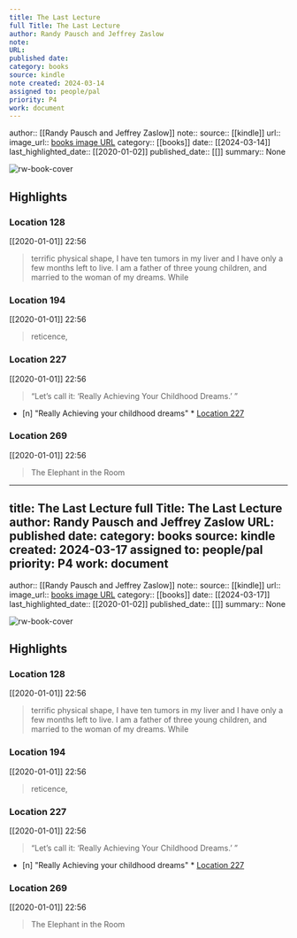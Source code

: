 ```yaml
---
title: The Last Lecture
full Title: The Last Lecture
author: Randy Pausch and Jeffrey Zaslow
note: 
URL: 
published date: 
category: books
source: kindle
note created: 2024-03-14
assigned to: people/pal
priority: P4
work: document
---
```

author:: [[Randy Pausch and Jeffrey Zaslow]]
note:: 
source:: [[kindle]]
url:: 
image_url:: [books image URL](https://images-na.ssl-images-amazon.com/images/I/41Sy7h6f0qL._SL200_.jpg)
category:: [[books]]
date:: [[2024-03-14]]
last_highlighted_date:: [[2020-01-02]]
published_date:: [[]]
summary:: None

![rw-book-cover](https://images-na.ssl-images-amazon.com/images/I/41Sy7h6f0qL._SL200_.jpg)

## Highlights
### Location 128
[[2020-01-01]] 22:56
> terrific physical shape, I have ten tumors in my liver and I have only a few months left to live. I am a father of three young children, and married to the woman of my dreams. While


### Location 194
[[2020-01-01]] 22:56
> reticence,


### Location 227
[[2020-01-01]] 22:56
> “Let’s call it: ‘Really Achieving Your Childhood Dreams.’ ”

- [n] "Really Achieving your childhood dreams"  * [Location 227](https://readwise.io/to_kindle?action=open&asin=B00139VU7E&location=227)


### Location 269
[[2020-01-01]] 22:56
> The Elephant in the Room


---
title: The Last Lecture
full Title: The Last Lecture
author: Randy Pausch and Jeffrey Zaslow
URL: 
published date: 
category: books
source: kindle
created: 2024-03-17
assigned to: people/pal
priority: P4
work: document
---
author:: [[Randy Pausch and Jeffrey Zaslow]]
note:: 
source:: [[kindle]]
url:: 
image_url:: [books image URL](https://images-na.ssl-images-amazon.com/images/I/41Sy7h6f0qL._SL200_.jpg)
category:: [[books]]
date:: [[2024-03-17]]
last_highlighted_date:: [[2020-01-02]]
published_date:: [[]]
summary:: None

![rw-book-cover](https://images-na.ssl-images-amazon.com/images/I/41Sy7h6f0qL._SL200_.jpg)

## Highlights
### Location 128
[[2020-01-01]] 22:56
> terrific physical shape, I have ten tumors in my liver and I have only a few months left to live. I am a father of three young children, and married to the woman of my dreams. While


### Location 194
[[2020-01-01]] 22:56
> reticence,


### Location 227
[[2020-01-01]] 22:56
> “Let’s call it: ‘Really Achieving Your Childhood Dreams.’ ”

- [n] "Really Achieving your childhood dreams"  * [Location 227](https://readwise.io/to_kindle?action=open&asin=B00139VU7E&location=227)


### Location 269
[[2020-01-01]] 22:56
> The Elephant in the Room


